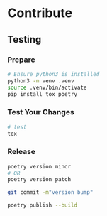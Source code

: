# Contribute

## Testing

### Prepare

```bash
# Ensure python3 is installed
python3 -m venv .venv
source .venv/bin/activate
pip install tox poetry
```

### Test Your Changes

```bash
# test
tox
```

### Release

```bash
poetry version minor
# OR
poetry version patch

git commit -m"version bump"

poetry publish --build
```

